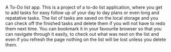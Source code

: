 A To-Do list app. 
This is a project of a to-do list application, where you get to add tasks for easy follow up of your day to day plans or even long and repatative tasks. The list of tasks are saved on the local storage and you can check off the finished tasks and delete them if you will not have to redo them next time.
You can bookmark it in your favourite browser so that you can navigate through it easily, to check out what was next on the list and even if you refresh the page nothing on the list will be lost unless you delete them.
